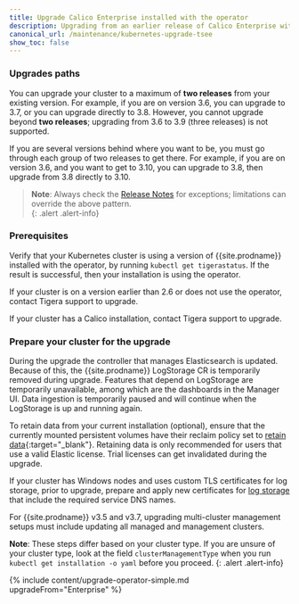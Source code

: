 ```yaml
---
title: Upgrade Calico Enterprise installed with the operator
description: Upgrading from an earlier release of Calico Enterprise with the operator.
canonical_url: /maintenance/kubernetes-upgrade-tsee
show_toc: false
---
```


### Upgrades paths

You can upgrade your cluster to a maximum of **two releases** from your existing version. For example, if you are on version 3.6, you can upgrade to 3.7, or you can upgrade directly to 3.8. However, you cannot upgrade beyond **two releases**; upgrading from 3.6 to 3.9 (three releases) is not supported. 

If you are several versions behind where you want to be, you must go through each group of two releases to get there. For example, if you are on version 3.6, and you want to get to 3.10, you can upgrade to 3.8, then upgrade from 3.8 directly to 3.10. 

>**Note**: Always check the [Release Notes]({{site.baseurl}}/release-notes/) for exceptions; limitations can override the above pattern.  
{: .alert .alert-info}

### Prerequisites

Verify that your Kubernetes cluster is using a version of {{site.prodname}} installed with the operator, by running 
`kubectl get tigerastatus`. If the result is successful, then your installation is using the operator.

If your cluster is on a version earlier than 2.6 or does not use the operator, contact Tigera support to upgrade.

If your cluster has a Calico installation, contact Tigera support to upgrade.

### Prepare your cluster for the upgrade

During the upgrade the controller that manages Elasticsearch is updated. Because of this, the {{site.prodname}} LogStorage 
CR is temporarily removed during upgrade. Features that depend on LogStorage are temporarily unavailable, among which
are the dashboards in the Manager UI. Data ingestion is temporarily paused and will continue when the LogStorage is
up and running again.

To retain data from your current installation (optional), ensure that the currently mounted persistent volumes 
have their reclaim policy set to [retain data](https://kubernetes.io/docs/tasks/administer-cluster/change-pv-reclaim-policy/){:target="_blank"}.
Retaining data is only recommended for users that use a valid Elastic license. Trial licenses can get invalidated during 
the upgrade.

If your cluster has Windows nodes and uses custom TLS certificates for log storage, prior to upgrade, prepare and apply new certificates for [log storage]({{site.baseurl}}/security/comms/log-storage-tls) that include the required service DNS names.

For {{site.prodname}} v3.5 and v3.7, upgrading multi-cluster management setups must include updating all managed and management clusters.

**Note**: These steps differ based on your cluster type. If you are unsure of your cluster type, look at the field `clusterManagementType` when you run `kubectl get installation -o yaml` before you proceed.
{: .alert .alert-info}

{% include content/upgrade-operator-simple.md upgradeFrom="Enterprise" %}
